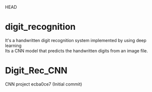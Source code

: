  HEAD
# digit_recognition
It's a handwritten digit recognition system implemented by using deep learning <br>Its a CNN model that predicts the handwritten digits from an image file.

# Digit_Rec_CNN
 CNN project
ecba0ce7 (Initial commit)
